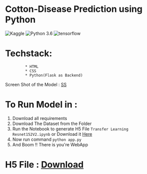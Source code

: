 # Cotton-Disease Prediction using Python

![Kaggle](https://img.shields.io/badge/Dataset-Kaggle-blue.svg) ![Python 3.6](https://img.shields.io/badge/Python-3.6-brightgreen.svg) ![tensorflow](https://img.shields.io/badge/Library-Tensorflow-orange.svg)


# Techstack: 
             * HTML
             * CSS
             * Python(Flask as Backend)
             

Screen Shot of the Model : [SS]()


# To Run Model in :
1. Download all requirements
2. Download The Dataset from the Folder
3. Run the Notebook to generate H5 File ```Transfer Learning Resnet152V2.ipynb``` or Download it [Here](https://drive.google.com/file/d/1oBkqVyY-AgH0drf0pm4euT3r9_Y808FR/view?usp=sharing)
4. Now run command ```python app.py```
5. And Boom !! There is you're WebApp





# H5 File : [Download](https://drive.google.com/file/d/1oBkqVyY-AgH0drf0pm4euT3r9_Y808FR/view?usp=sharing)
